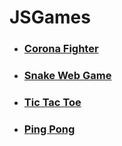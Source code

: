 # JSGames
- ### [Corona Fighter](https://iampavangandhi.github.io/JSGames/Corona%20Fighter)
- ### [Snake Web Game](https://iampavangandhi.github.io/JSGames/Snake%20Web%20Game)
- ### [Tic Tac Toe](https://iampavangandhi.github.io/JSGames/Tic%20Tac%20Toe)
- ### [Ping Pong](https://github.com/sangramsecure/JSGames/tree/master/Ping%20Pong)
